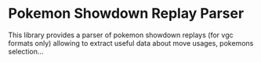 # Pokemon Showdown Replay Parser

This library provides a parser of pokemon showdown replays (for vgc formats only) allowing
to extract useful data about move usages, pokemons selection...
